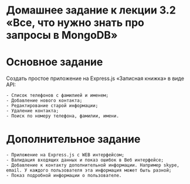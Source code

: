#   Домашнее задание к лекции 3.2 «Все, что нужно знать про запросы в MongoDB»

#   Основное задание

Создать простое приложение на Express.js «Записная книжка» в виде API:

    - Список телефонов с фамилией и именем;
    - Добавление нового контакта;
    - Редактирование старой информации;
    - Удаление контакта;
    - Поиск по номеру телефона, фамилии, имени.

#   Дополнительное задание

    - Приложение на Express.js c WEB интерфейсом;
    - Валидация входящих данных и показ ошибок в Веб интерфейсе;
    - Добавление к контакту дополнительной информации. Например skype, email. У каждого пользователя эта информация может быть разной;
    - Показ подробной информации о пользователе.



